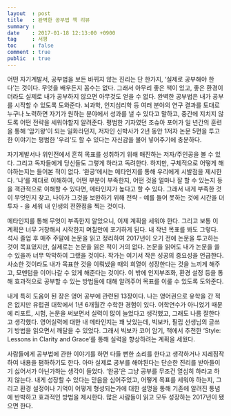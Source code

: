 ```yaml
---
layout  : post
title   : 완벽한 공부법 책 리뷰
summary : 
date    : 2017-01-18 12:13:00 +0900
tag     : 서평
toc     : false
comment : true
public  : true
---
```

어떤 자기계발서, 공부법을 보든 바뀌지 않는 진리는 단 한가지, ‘실제로 공부해야 한다’는 것이다. 무엇을 배우든지 꼼수는 없다. 그래서 아무리 좋은 책이 있고, 좋은 환경이더라도 실제로 내가 공부하지 않으면 아무것도 얻을 수 없다. 완벽한 공부법은 내가 공부를 시작할 수 있도록 도와준다. 뇌과학, 인지심리학 등 여러 분야의 연구 결과를 토대로 누구나 노력하면 자기가 원하는 분야에서 성과를 낼 수 있다고 말하고, 중간에 지치지 않도록 어떤 전략을 세워야할지 알려준다. 평범한 기자였던 조슈아 포어가 일 년간의 훈련을 통해 ‘암기왕’이 되는 일화라던지, 저자인 신박사가 2년 동안 1저자 논문 5편을 투고한 이야기는 평범한 '우리'도 할 수 있다는 자신감을 불어 넣어주기에 충분하다.

자기계발서나 위인전에서 흔히 목표를 성취하기 위해 매진하는 저자/주인공을 볼 수 있다. 그리고 독자들에게 당신들도 그렇게 하라고 독려한다. 하지만, 구체적으로 어떻게 해야하는지는 들어본 적이 없다. ‘완공’에서는 메타인지를 통해 우리에게 시발점을 제시한다. ‘나’를 제대로 이해하여, 어떤 부분이 부족한지, 어떤 것을 얼마나 잘 할 수 있는지 등을 객관적으로 이해할 수 있다면, 메타인지가 높다고 할 수 있다. 그래서 내게 부족한 것이 무엇인지 찾고, 나아가 그것을 보완하기 위해 전략 - 예를 들어 못하는 것에 시간을 더 투자 - 을 세워 내 인생의 전환점을 찍는 것이다.

메타인지를 통해 무엇이 부족한지 알았으니, 이제 계획을 세워야 한다. 그리고 보통 이 계획은 너무 거창해서 시작한지 며칠만에 포기하게 된다. 내 작년 목표를 봐도 그렇다. 석사 졸업 후 매주 주말에 논문을 읽고 정리하여 2017년이 오기 전에 논문을 투고하는 것이 목표였지만, 실제로는 논문을 읽은 적이 거의 없다. 논문을 읽어도 내가 논문을 쓸 수 있을까 너무 막막하여 그랬을 것이다. 작가는 여기서 작은 성공의 중요성을 언급한다. 사소한 것이라도 내가 목표한 것을 이뤄냈을 때의 희열이 성장한다는 것을 느끼게 해주고, 모멘텀을 이어나갈 수 있게 해준다는 것이다. 이 밖에 인지부조화, 환경 설정 등을 통해 효과적으로 공부할 수 있는 방법들에 대해 알려주어 목표를 이룰 수 있도록 도와준다.

내게 특히 도움이 된 장은 영어 공부에 관련된 13장이다. 나는 영어권으로 유학을 간 적은 없지만 유럽권 대학에서 1년 6개월간 수학한 경험이 있다. 어학연수가 아니었기 때문에 리포트, 시험, 논문을 써보면서 실력이 많이 늘었다고 생각했고, 그래도 나름 잘한다고 생각했다. 영어실력에 대한 내 메타인지는 꽤 낮았는데, 빅보카, 필립 선생님의 글쓰기 방법을 읽으면서 깨달을 수 있었다. 그래서 빅보카 코어 암기, 책에서 추천한 ‘Style: Lessons in Clarity and Grace’를 통해 실력을 향상하려는 계획을 세웠다.

사람들에게 공부법에 관한 이야기를 하면 다들 뻔한 소리를 한다고 생각하거나 지레짐작하여 내용을 폄하하기도 한다. 아마 실제로 공부를 해야된다는 단순한 진리를 받아들이기 싫어서가 아닌가하는 생각이 들었다. ‘완공’은 그냥 공부를 무조건 열심히 하라고 하지 않는다. 내게 성장할 수 있다는 믿음을 심어주었고, 어떻게 목표를 세워야 하는지, 그리고 환경 설정이나 기억이 어떻게 형성되는가에 대한 설명을 통해 기존에 알려진 통념에 반박하고 효과적인 방법을 제시한다. 많은 사람들이 읽고 모두 성장하는 2017년이 됐으면 한다.
